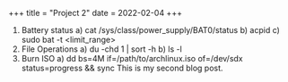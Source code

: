 +++
title = "Project 2"
date = 2022-02-04
+++

1. Battery status
    a) cat /sys/class/power_supply/BAT0/status
    b) acpid
    c) sudo bat -t <limit_range>
2. File Operations
    a) du -chd 1 | sort -h
    b) ls -l
3. Burn ISO
    a) dd bs=4M if=/path/to/archlinux.iso of=/dev/sdx status=progress && sync
This is my second blog post.

